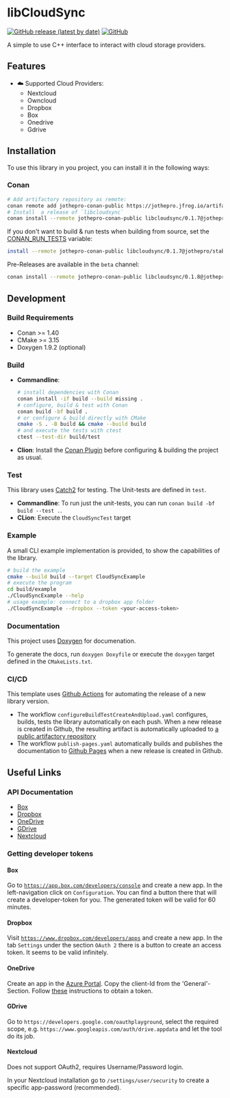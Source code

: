 # libCloudSync

[![GitHub release (latest by date)](https://img.shields.io/github/v/release/jothepro/libcloudsync)](https://github.com/jothepro/libcloudsync/releases/latest)
[![GitHub](https://img.shields.io/github/license/jothepro/libcloudsync)](https://github.com/jothepro/libcloudsync/blob/main/LICENSE)

A simple to use C++ interface to interact with cloud storage providers.

## Features

- ☁️ Supported Cloud Providers:
  - Nextcloud
  - Owncloud
  - Dropbox
  - Box
  - Onedrive
  - Gdrive
  

## Installation

To use this library in you project, you can install it in the following ways:

### Conan
```sh
# Add artifactory repository as remote:
conan remote add jothepro-conan-public https://jothepro.jfrog.io/artifactory/api/conan/conan-public
# Install  a release of `libcloudsync`
conan install --remote jothepro-conan-public libcloudsync/0.1.7@jothepro/stable
```

If you don't want to build & run tests when building from source, set the [CONAN_RUN_TESTS](https://docs.conan.io/en/latest/reference/env_vars.html#conan-run-tests) variable:
```sh
install --remote jothepro-conan-public libcloudsync/0.1.7@jothepro/stable -e CONAN_RUN_TESTS=0
```

Pre-Releases are available in the `beta` channel:
```sh
conan install --remote jothepro-conan-public libcloudsync/0.1.8@jothepro/beta
```
   

## Development

### Build Requirements

- Conan >= 1.40
- CMake >= 3.15
- Doxygen 1.9.2 (optional)

### Build

- **Commandline**:
  ```sh
  # install dependencies with Conan
  conan install -if build --build missing .
  # configure, build & test with Conan
  conan build -bf build .
  # or configure & build directly with CMake
  cmake -S . -B build && cmake --build build
  # and execute the tests with ctest
  ctest --test-dir build/test
  ```
- **Clion**: Install the [Conan Plugin](https://plugins.jetbrains.com/plugin/11956-conan) before configuring & building the project as usual.

### Test

This library uses [Catch2](https://github.com/catchorg/Catch2) for testing. The Unit-tests are defined in `test`.

- **Commandline**: To run just the unit-tests, you can run `conan build -bf build --test .`.
- **CLion**: Execute the `CloudSyncTest` target

### Example

A small CLI example implementation is provided, to show the capabilities of the library.

```bash
# build the example 
cmake --build build --target CloudSyncExample
# execute the program
cd build/example
./CloudSyncExample --help
# usage example: connect to a dropbox app folder
./CloudSyncExample --dropbox --token <your-access-token>
```

### Documentation

This project uses [Doxygen](https://www.doxygen.nl/index.html) for documenation.

To generate the docs, run `doxygen Doxyfile` or execute the `doxygen` target defined in the `CMakeLists.txt`.

### CI/CD

This template uses [Github Actions](https://github.com/features/actions) for automating the release of a new library version.

- The workflow `configureBuildTestCreateAndUpload.yaml` configures, builds, tests the library automatically on each push.
  When a new release is created in Github, the resulting artifact is automatically uploaded to [a public  artifactory repository](https://jothepro.jfrog.io/ui/repos/tree/General/conan-public%2F_%2Flibcloudsync)
- The workflow `publish-pages.yaml` automatically builds and publishes the documentation to [Github Pages](https://jothepro.github.io/libcloudsync/) when a new release is created in Github.


## Useful Links

### API Documentation

- [Box](https://developer.box.com/reference/)
- [Dropbox](https://www.dropbox.com/developers/documentation/http/documentation)
- [OneDrive](https://docs.microsoft.com/en-us/onedrive/developer/rest-api/)
- [GDrive](https://developers.google.com/drive/api/v3/reference)
- [Nextcloud](https://docs.nextcloud.com/server/18/developer_manual/client_apis/WebDAV/index.html)

### Getting developer tokens

#### Box

Go to [`https://app.box.com/developers/console`](https://app.box.com/developers/console) and create a new app. In the left-navigation click on `Configuration`. You can find a button there that will create a developer-token for you. The generated token will be valid for 60 minutes.

#### Dropbox

Visit [`https://www.dropbox.com/developers/apps`](https://www.dropbox.com/developers/apps) and create a new app. In the tab `Settings` under the section `OAuth 2` there is a button to create an access token. It seems to be valid infinitely.

#### OneDrive

Create an app in the [Azure Portal](https://portal.azure.com/). Copy the client-Id from the 'General'-Section.
Follow [these](https://docs.microsoft.com/en-us/onedrive/developer/rest-api/getting-started/graph-oauth?view=odsp-graph-online) instructions to obtain a token.

#### GDrive

Go to `https://developers.google.com/oauthplayground`, select the required scope, e.g. `https://www.googleapis.com/auth/drive.appdata` and let the tool do its job.

#### Nextcloud

Does not support OAuth2, requires Username/Password login.

In your Nextcloud installation go to `/settings/user/security` to create a specific app-password (recommended).